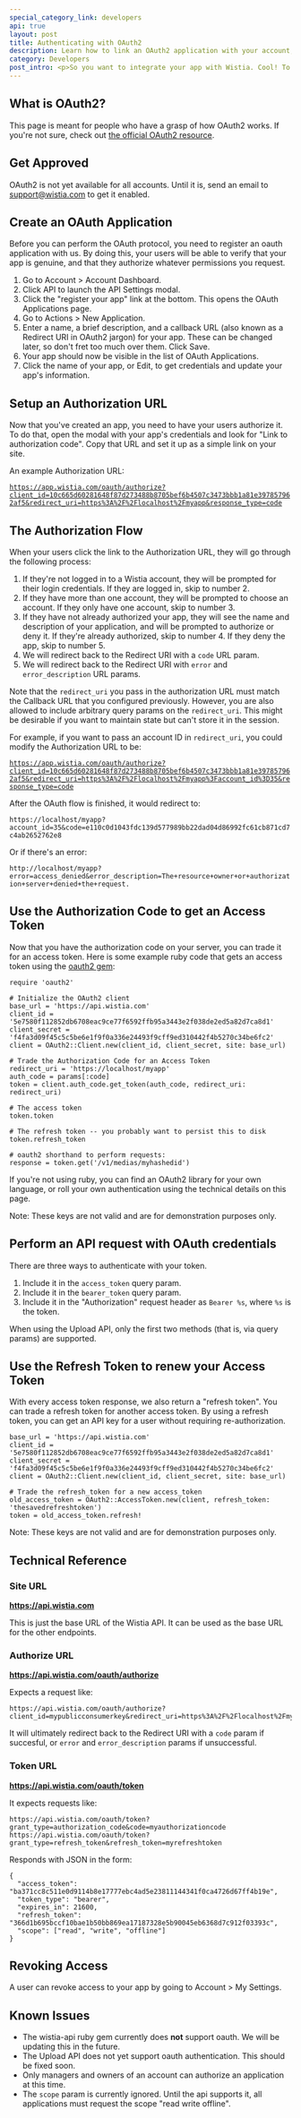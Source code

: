 ```yaml
---
special_category_link: developers
api: true
layout: post
title: Authenticating with OAuth2
description: Learn how to link an OAuth2 application with your account, then use it to act on behalf of your users.
category: Developers
post_intro: <p>So you want to integrate your app with Wistia. Cool! To make it really easy for your end-users to connect their Wistia account, you'll want to use the OAuth2 protocol.</p><p>Here you'll find an overview of our OAuth flow and the technical details you need to implement it.</p>
---
```



## What is OAuth2?

This page is meant for people who have a grasp of how OAuth2 works. If you're 
not sure, check out [the official OAuth2 resource](http://oauth.net/2/).


## Get Approved

OAuth2 is not yet available for all accounts. Until it is, send an email to 
<a href="mailto:support@wistia.com">support@wistia.com</a> to get it enabled.


## Create an OAuth Application

Before you can perform the OAuth protocol, you need to register an oauth
application with us. By doing this, your users will be able to verify that 
your app is genuine, and that they authorize whatever permissions you request.

1. Go to Account > Account Dashboard.
2. Click API to launch the API Settings modal.
3. Click the "register your app" link at the bottom. This opens the OAuth
   Applications page.
4. Go to Actions > New Application.
5. Enter a name, a brief description, and a callback URL (also known as a
   Redirect URI in OAuth2 jargon) for your app. These can be changed later, so
don't fret too much over them. Click Save.
6. Your app should now be visible in the list of OAuth Applications.
7. Click the name of your app, or Edit, to get credentials and update your
   app's information.


## Setup an Authorization URL

Now that you've created an app, you need to have your users authorize it. To do
that, open the modal with your app's credentials and look for "Link to
authorization code". Copy that URL and set it up as a simple link on your site.

An example Authorization URL:

<code class="full_width">https://app.wistia.com/oauth/authorize?client_id=10c665d60281648f87d273488b8705bef6b4507c3473bbb1a81e397857962af5&redirect_uri=https%3A%2F%2Flocalhost%2Fmyapp&response_type=code</code>


## The Authorization Flow

When your users click the link to the Authorization URL, they will go through
the following process:

1. If they're not logged in to a Wistia account, they will be prompted for
   their login credentials. If they are logged in, skip to number 2.
2. If they have more than one account, they will be prompted to choose an
   account. If they only have one account, skip to number 3.
3. If they have not already authorized your app, they will see the name and
   description of your application, and will be prompted to authorize or deny
   it. If they're already authorized, skip to number 4. If they deny the app,
   skip to number 5.
4. We will redirect back to the Redirect URI with a `code` URL param.
5. We will redirect back to the Redirect URI with `error` and
   `error_description` URL params.

Note that the `redirect_uri` you pass in the authorization URL must match the
Callback URL that you configured previously. However, you are also allowed to 
include arbitrary query params on the `redirect_uri`. This might be desirable 
if you want to maintain state but can't store it in the session.

For example, if you want to pass an account ID in `redirect_uri`, you could 
modify the Authorization URL to be:

<code class="full_width">https://app.wistia.com/oauth/authorize?client_id=10c665d60281648f87d273488b8705bef6b4507c3473bbb1a81e397857962af5&redirect_uri=https%3A%2F%2Flocalhost%2Fmyapp%3Faccount_id%3D35&response_type=code</code>

After the OAuth flow is finished, it would redirect to:

<code class="full_width">https://localhost/myapp?account_id=35&code=e110c0d1043fdc139d577989bb22dad04d86992fc61cb871cd7c4ab2652762e8</code>

Or if there's an error:

<code class="full_width">http://localhost/myapp?error=access_denied&error_description=The+resource+owner+or+authorization+server+denied+the+request.</code>


## Use the Authorization Code to get an Access Token

Now that you have the authorization code on your server, you can trade it for 
an access token. Here is some example ruby code that gets an access token 
using the [oauth2 gem](https://github.com/intridea/oauth2):

    require 'oauth2'

    # Initialize the OAuth2 client
    base_url = 'https://api.wistia.com'
    client_id = '5e7580f112852db6708eac9ce77f6592ffb95a3443e2f038de2ed5a82d7ca8d1'
    client_secret = 'f4fa3d09f45c5c5be6e1f9f0a336e24493f9cff9ed310442f4b5270c34be6fc2'
    client = OAuth2::Client.new(client_id, client_secret, site: base_url)

    # Trade the Authorization Code for an Access Token
    redirect_uri = 'https://localhost/myapp'
    auth_code = params[:code]
    token = client.auth_code.get_token(auth_code, redirect_uri: redirect_uri)
    
    # The access token
    token.token

    # The refresh token -- you probably want to persist this to disk
    token.refresh_token

    # oauth2 shorthand to perform requests:
    response = token.get('/v1/medias/myhashedid')

If you're not using ruby, you can find an OAuth2 library for your own language, 
or roll your own authentication using the technical details on this page.

Note: These keys are not valid and are for demonstration purposes only.


## Perform an API request with OAuth credentials

There are three ways to authenticate with your token.

1. Include it in the `access_token` query param.
2. Include it in the `bearer_token` query param.
3. Include it in the "Authorization" request header as `Bearer %s`, where `%s`
   is the token.

When using the Upload API, only the first two methods (that is, via query
params) are supported.


## Use the Refresh Token to renew your Access Token

With every access token response, we also return a "refresh token". You can 
trade a refresh token for another access token. By using a refresh token, you
can get an API key for a user without requiring re-authorization.

    base_url = 'https://api.wistia.com'
    client_id = '5e7580f112852db6708eac9ce77f6592ffb95a3443e2f038de2ed5a82d7ca8d1'
    client_secret = 'f4fa3d09f45c5c5be6e1f9f0a336e24493f9cff9ed310442f4b5270c34be6fc2'
    client = OAuth2::Client.new(client_id, client_secret, site: base_url)

    # Trade the refresh_token for a new access_token
    old_access_token = OAuth2::AccessToken.new(client, refresh_token: 'thesavedrefreshtoken')
    token = old_access_token.refresh!

Note: These keys are not valid and are for demonstration purposes only.


## Technical Reference

### Site URL

__https://api.wistia.com__

This is just the base URL of the Wistia API. It can be used as the base URL 
for the other endpoints.


### Authorize URL

__https://api.wistia.com/oauth/authorize__

Expects a request like:

    https://api.wistia.com/oauth/authorize?client_id=mypublicconsumerkey&redirect_uri=https%3A%2F%2Flocalhost%2Fmyapp

It will ultimately redirect back to the Redirect URI with a `code` param if
succesful, or `error` and `error_description` params if unsuccessful.


### Token URL

__https://api.wistia.com/oauth/token__

It expects requests like:

    https://api.wistia.com/oauth/token?grant_type=authorization_code&code=myauthorizationcode
    https://api.wistia.com/oauth/token?grant_type=refresh_token&refresh_token=myrefreshtoken

Responds with JSON in the form:

    {
      "access_token": "ba371cc8c511e0d9114b8e17777ebc4ad5e23811144341f0ca4726d67ff4b19e",
      "token_type": "bearer",
      "expires_in": 21600,
      "refresh_token": "366d1b695bccf10bae1b50bb869ea17187328e5b90045eb6368d7c912f03393c",
      "scope": ["read", "write", "offline"]
    }


## Revoking Access

A user can revoke access to your app by going to Account > My Settings.


## Known Issues

- The wistia-api ruby gem currently does __not__ support oauth. We will be
  updating this in the future.
- The Upload API does not yet support oauth authentication. This should be
  fixed soon.
- Only managers and owners of an account can authorize an application at this
  time.
- The `scope` param is currently ignored. Until the api supports it, all
  applications must request the scope "read write offline".
